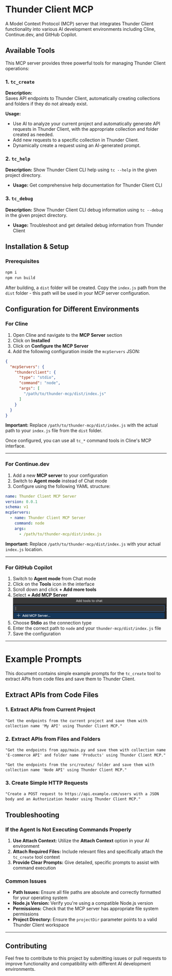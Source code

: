 # Thunder Client MCP

A Model Context Protocol (MCP) server that integrates Thunder Client functionality into various AI development environments including Cline, Continue.dev, and GitHub Copilot.

## Available Tools

This MCP server provides three powerful tools for managing Thunder Client operations:

### 1. `tc_create`  
**Description:**  
Saves API endpoints to Thunder Client, automatically creating collections and folders if they do not already exist.  

**Usage:**  
- Use AI to analyze your current project and automatically generate API requests in Thunder Client, with the appropriate collection and folder created as needed.  
- Add new requests to a specific collection in Thunder Client.  
- Dynamically create a request using an AI-generated prompt.
    
### 2. `tc_help`
**Description:** Show Thunder Client CLI help using `tc --help` in the given project directory.
- **Usage:** Get comprehensive help documentation for Thunder Client CLI

### 3. `tc_debug`
**Description:** Show Thunder Client CLI debug information using `tc --debug` in the given project directory.
- **Usage:** Troubleshoot and get detailed debug information from Thunder Client

## Installation & Setup

### Prerequisites
```bash
npm i
npm run build
```
After building, a `dist` folder will be created. Copy the `index.js` path from the `dist` folder - this path will be used in your MCP server configuration.

 
## Configuration for Different Environments

### For Cline

1. Open Cline and navigate to the **MCP Server** section
2. Click on **Installed**
3. Click on **Configure the MCP Server**
4. Add the following configuration inside the `mcpServers` JSON:

```json
{
  "mcpServers": {
    "thunderclient": {
      "type": "stdio",
      "command": "node",
      "args": [
        "/path/to/thunder-mcp/dist/index.js"
      ]
    }
  }
}
```

**Important:** Replace `/path/to/thunder-mcp/dist/index.js` with the actual path to your `index.js` file from the `dist` folder.

Once configured, you can use all `tc_*` command tools in Cline's MCP interface.

---

### For Continue.dev

1. Add a new **MCP server** to your configuration
2. Switch to **Agent mode** instead of Chat mode
3. Configure using the following YAML structure:

```yaml
name: Thunder Client MCP Server
version: 0.0.1
schema: v1
mcpServers:
  - name: Thunder Client MCP Server
    command: node
    args:
      - /path/to/thunder-mcp/dist/index.js
```

**Important:** Replace `/path/to/thunder-mcp/dist/index.js` with your actual `index.js` location.

---

### For GitHub Copilot

1. Switch to **Agent mode** from Chat mode
2. Click on the **Tools** icon in the interface
3. Scroll down and click **+ Add more tools**
4. Select **+ Add MCP Server**
![alt text](/public/copolit_add_mcp_server.png)
5. Choose **Stdio** as the connection type
6. Enter the correct path to `node` and your `thunder-mcp/dist/index.js` file
7. Save the configuration

---

# Example Prompts

This document contains simple example prompts for the `tc_create` tool to extract APIs from code files and save them to Thunder Client.

## Extract APIs from Code Files

### 1. Extract APIs from Current Project

```
"Get the endpoints from the current project and save them with collection name 'My API' using Thunder Client MCP."
```

### 2. Extract APIs from Files and Folders

```
"Get the endpoints from app/main.py and save them with collection name 'E-commerce API' and folder name 'Products' using Thunder Client MCP."
```

```
"Get the endpoints from the src/routes/ folder and save them with collection name 'Node API' using Thunder Client MCP."
```
 
### 3. Create Simple HTTP Requests

```
"Create a POST request to https://api.example.com/users with a JSON body and an Authorization header using Thunder Client MCP."
```

## Troubleshooting

### If the Agent Is Not Executing Commands Properly

1. **Use Attach Context:** Utilize the **Attach Context** option in your AI environment
2. **Attach Required Files:** Include relevant files and specifically attach the `tc_create` tool context
3. **Provide Clear Prompts:** Give detailed, specific prompts to assist with command execution

### Common Issues

- **Path Issues:** Ensure all file paths are absolute and correctly formatted for your operating system
- **Node.js Version:** Verify you're using a compatible Node.js version
- **Permissions:** Check that the MCP server has appropriate file system permissions
- **Project Directory:** Ensure the `projectDir` parameter points to a valid Thunder Client workspace

---

## Contributing

Feel free to contribute to this project by submitting issues or pull requests to improve functionality and compatibility with different AI development environments.
